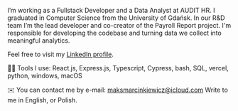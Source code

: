 I’m working as a Fullstack Developer and a Data Analyst at AUDIT HR. I graduated in Computer Science from the University of Gdańsk. In our R&D team I’m the lead developer and co-creator of the Payroll Report project. I'm responsible for developing the codebase and turning data we collect into meaningful analytics.

Feel free to visit my [LinkedIn profile](https://www.linkedin.com/in/maksmarcinkiewicz/).

👨‍💻 Tools I use: React.js, Express.js, Typescript, Cypress, bash, SQL, vercel, python, windows, macOS 

:envelope: You can contact me by e-mail: maksmarcinkiewicz@icloud.com Write to me in English, or Polish.

